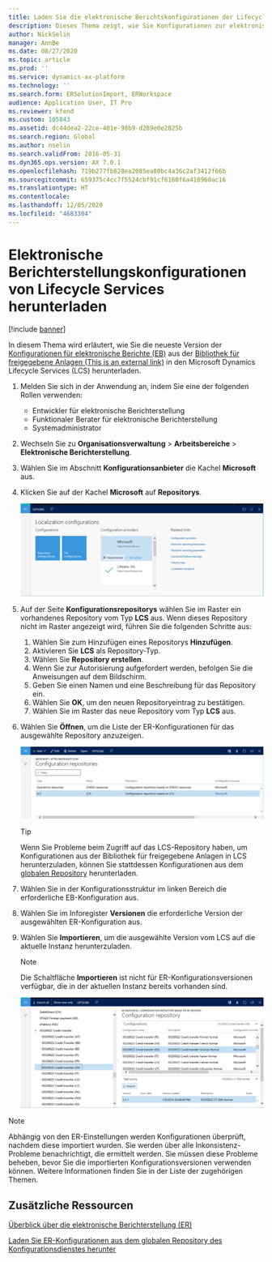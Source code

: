 ```yaml
---
title: Laden Sie die elektronische Berichtskonfigurationen der Lifecycle Services herunter
description: Dieses Thema zeigt, wie Sie Konfigurationen zur elektronischen Berichterstellung (EB) von Microsoft Dynamics Lifecycle Services (LCS) herunterladen.
author: NickSelin
manager: AnnBe
ms.date: 08/27/2020
ms.topic: article
ms.prod: ''
ms.service: dynamics-ax-platform
ms.technology: ''
ms.search.form: ERSolutionImport, ERWorkspace
audience: Application User, IT Pro
ms.reviewer: kfend
ms.custom: 105843
ms.assetid: dc44dea2-22ce-401e-98b9-d289e0e2825b
ms.search.region: Global
ms.author: nselin
ms.search.validFrom: 2016-05-31
ms.dyn365.ops.version: AX 7.0.1
ms.openlocfilehash: 719b277fb828ea2085ea80bc4a36c2af3412f66b
ms.sourcegitcommit: 659375c4cc7f5524cbf91cf6160f6a410960ac16
ms.translationtype: HT
ms.contentlocale: 
ms.lasthandoff: 12/05/2020
ms.locfileid: "4683304"
---
```

# <a name="download-electronic-reporting-configurations-from-lifecycle-services"></a>Elektronische Berichterstellungskonfigurationen von Lifecycle Services herunterladen

[!include [banner](../includes/banner.md)]

In diesem Thema wird erläutert, wie Sie die neueste Version der [Konfigurationen für elektronische Berichte (EB)](general-electronic-reporting.md#Configuration) aus der [Bibliothek für freigegebene Anlagen (This is an external link)](https://docs.microsoft.com/de-de/dynamics365/supply-chain/fin-ops-core/dev-itpro/lifecycle-services/asset-library) in den Microsoft Dynamics Lifecycle Services (LCS) herunterladen.

1. Melden Sie sich in der Anwendung an, indem Sie eine der folgenden Rollen verwenden:

    - Entwickler für elektronische Berichterstellung
    - Funktionaler Berater für elektronische Berichterstellung
    - Systemadministrator

2. Wechseln Sie zu **Organisationsverwaltung** &gt; **Arbeitsbereiche** &gt; **Elektronische Berichterstellung**.
3. Wählen Sie im Abschnitt **Konfigurationsanbieter** die Kachel **Microsoft** aus.
4. Klicken Sie auf der Kachel **Microsoft** auf **Repositorys**.

    [![Microsoft-Kachel auf der Seite für Lokalisierungskonfigurationen](./media/update-er-from-lcs-for-ms-open-ms-repositories-list.png)](./media/update-er-from-lcs-for-ms-open-ms-repositories-list.png)

5. Auf der Seite **Konfigurationsrepositorys** wählen Sie im Raster ein vorhandenes Repository vom Typ **LCS** aus. Wenn dieses Repository nicht im Raster angezeigt wird, führen Sie die folgenden Schritte aus:

    1. Wählen Sie zum Hinzufügen eines Repositorys **Hinzufügen**.
    2. Aktivieren Sie **LCS** als Repository-Typ.
    3. Wählen Sie **Repository erstellen**.
    4. Wenn Sie zur Autorisierung aufgefordert werden, befolgen Sie die Anweisungen auf dem Bildschirm.
    5. Geben Sie einen Namen und eine Beschreibung für das Repository ein.
    6. Wählen Sie **OK**, um den neuen Repositoryeintrag zu bestätigen.
    7. Wählen Sie im Raster das neue Repository vom Typ **LCS** aus.

6. Wählen Sie **Öffnen**, um die Liste der ER-Konfigurationen für das ausgewählte Repository anzuzeigen.

    [![Konfigurationsrepository-Seite](./media/update-er-from-lcs-for-ms-make-lcs-repository.png)](./media/update-er-from-lcs-for-ms-make-lcs-repository.png)

    > [!TIP]
    > Wenn Sie Probleme beim Zugriff auf das LCS-Repository haben, um Konfigurationen aus der Bibliothek für freigegebene Anlagen in LCS herunterzuladen, können Sie stattdessen Konfigurationen aus dem [globalen Repository](er-download-configurations-global-repo.md) herunterladen.

7. Wählen Sie in der Konfigurationsstruktur im linken Bereich die erforderliche EB-Konfiguration aus.
8. Wählen Sie im Inforegister **Versionen** die erforderliche Version der ausgewählten ER-Konfiguration aus.
9. Wählen Sie **Importieren**, um die ausgewählte Version vom LCS auf die aktuelle Instanz herunterzuladen.

    > [!NOTE]
    > Die Schaltfläche **Importieren** ist nicht für ER-Konfigurationsversionen verfügbar, die in der aktuellen Instanz bereits vorhanden sind.

    [![Konfigurationsrepository-Seite](./media/update-er-from-lcs-for-ms-download-configuration.png)](./media/update-er-from-lcs-for-ms-download-configuration.png)

> [!NOTE]
> Abhängig von den ER-Einstellungen werden Konfigurationen überprüft, nachdem diese importiert wurden. Sie werden über alle Inkonsistenz-Probleme benachrichtigt, die ermittelt werden. Sie müssen diese Probleme beheben, bevor Sie die importierten Konfigurationsversionen verwenden können. Weitere Informationen finden Sie in der Liste der zugehörigen Themen.

## <a name="additional-resources"></a>Zusätzliche Ressourcen

[Überblick über die elektronische Berichterstellung (ER)](general-electronic-reporting.md)

[Laden Sie ER-Konfigurationen aus dem globalen Repository des Konfigurationsdienstes herunter](er-download-configurations-global-repo.md)
